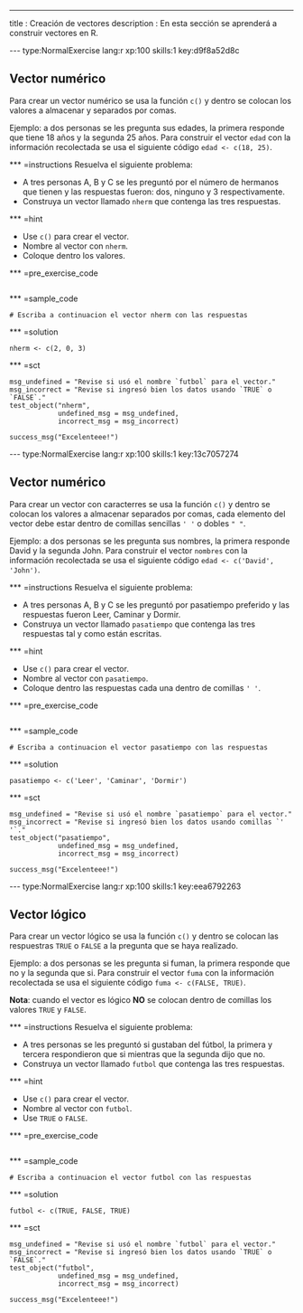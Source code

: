 ---
title       : Creación de vectores
description : En esta sección se aprenderá a construir vectores en R.

--- type:NormalExercise lang:r xp:100 skills:1 key:d9f8a52d8c
## Vector numérico

Para crear un vector numérico se usa la función `c()` y dentro se colocan los valores a almacenar y separados por comas.

Ejemplo: a dos personas se les pregunta sus edades, la primera responde que tiene 18 años y la segunda 25 años. Para construir el vector `edad` con la información recolectada se usa el siguiente código `edad <- c(18, 25)`.

*** =instructions
Resuelva el siguiente problema:

- A tres personas A, B y C se les preguntó por el número de hermanos que tienen y las respuestas fueron: dos, ninguno y 3 respectivamente.
- Construya un vector llamado `nherm` que contenga las tres respuestas.

*** =hint
- Use `c()` para crear el vector.
- Nombre al vector con `nherm`.
- Coloque dentro los valores.


*** =pre_exercise_code
```{r}

```

*** =sample_code
```{r}
# Escriba a continuacion el vector nherm con las respuestas

```

*** =solution
```{r}
nherm <- c(2, 0, 3)
```

*** =sct
```{r}
msg_undefined = "Revise si usó el nombre `futbol` para el vector."
msg_incorrect = "Revise si ingresó bien los datos usando `TRUE` o `FALSE`."
test_object("nherm",
            undefined_msg = msg_undefined,
            incorrect_msg = msg_incorrect) 

success_msg("Excelenteee!")
```

--- type:NormalExercise lang:r xp:100 skills:1 key:13c7057274
## Vector numérico

Para crear un vector con caracterres se usa la función `c()` y dentro se colocan los valores a almacenar separados por comas, cada elemento del vector debe estar dentro de comillas sencillas `' '` o dobles `" "`.

Ejemplo: a dos personas se les pregunta sus nombres, la primera responde David y la segunda John. Para construir el vector `nombres` con la información recolectada se usa el siguiente código `edad <- c('David', 'John')`.

*** =instructions
Resuelva el siguiente problema:

- A tres personas A, B y C se les preguntó por pasatiempo preferido y las respuestas fueron Leer, Caminar y Dormir.
- Construya un vector llamado `pasatiempo` que contenga las tres respuestas tal y como están escritas.

*** =hint
- Use `c()` para crear el vector.
- Nombre al vector con `pasatiempo`.
- Coloque dentro las respuestas cada una dentro de comillas `' '`.


*** =pre_exercise_code
```{r}

```

*** =sample_code
```{r}
# Escriba a continuacion el vector pasatiempo con las respuestas

```

*** =solution
```{r}
pasatiempo <- c('Leer', 'Caminar', 'Dormir')
```

*** =sct
```{r}
msg_undefined = "Revise si usó el nombre `pasatiempo` para el vector."
msg_incorrect = "Revise si ingresó bien los datos usando comillas `' '`."
test_object("pasatiempo",
            undefined_msg = msg_undefined,
            incorrect_msg = msg_incorrect) 

success_msg("Excelenteee!")
```

--- type:NormalExercise lang:r xp:100 skills:1 key:eea6792263
## Vector lógico

Para crear un vector lógico se usa la función `c()` y dentro se colocan las respuestras `TRUE` o `FALSE` a la pregunta que se haya realizado.

Ejemplo: a dos personas se les pregunta si fuman, la primera responde que no y la segunda que si. Para construir el vector `fuma` con la información recolectada se usa el siguiente código `fuma <- c(FALSE, TRUE)`.

__Nota__: cuando el vector es lógico __NO__ se colocan dentro de comillas los valores `TRUE` y `FALSE`.

*** =instructions
Resuelva el siguiente problema:

- A tres personas se les preguntó si gustaban del fútbol, la primera y tercera respondieron que si mientras que la segunda dijo que no.
- Construya un vector llamado `futbol` que contenga las tres respuestas.

*** =hint
- Use `c()` para crear el vector.
- Nombre al vector con `futbol`.
- Use `TRUE` o `FALSE`.


*** =pre_exercise_code
```{r}

```

*** =sample_code
```{r}
# Escriba a continuacion el vector futbol con las respuestas

```

*** =solution
```{r}
futbol <- c(TRUE, FALSE, TRUE)
```

*** =sct
```{r}
msg_undefined = "Revise si usó el nombre `futbol` para el vector."
msg_incorrect = "Revise si ingresó bien los datos usando `TRUE` o `FALSE`."
test_object("futbol",
            undefined_msg = msg_undefined,
            incorrect_msg = msg_incorrect) 

success_msg("Excelenteee!")
```
